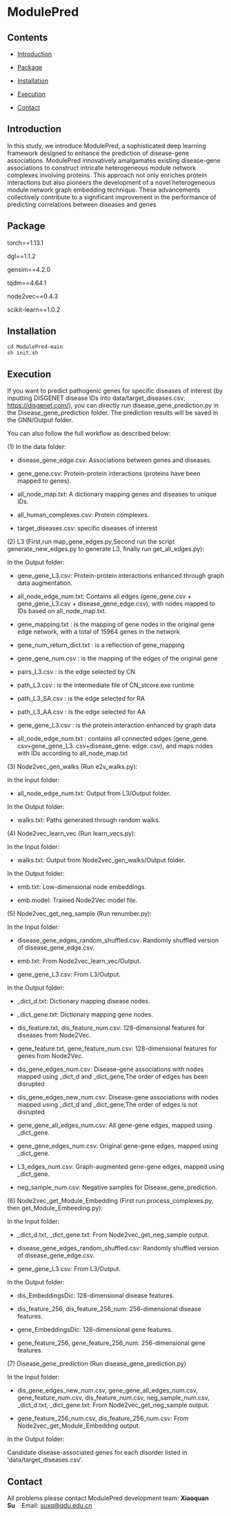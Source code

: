 # ModulePred

## Contents

- <u>[Introduction](#Introduction)</u>

- <u>[Package](#Package)</u>

- <u>[Installation](#Installation)</u>

- <u>[Execution](#Execution)</u>

- <u>[Contact](#Contact)</u>

## Introduction

In this study, we introduce ModulePred, a sophisticated deep learning framework designed to enhance the prediction of disease-gene associations. ModulePred innovatively amalgamates existing disease-gene associations to construct intricate heterogeneous module network complexes involving proteins. This approach not only enriches protein interactions but also pioneers the development of a novel heterogeneous module network graph embedding technique. These advancements collectively contribute to a significant improvement in the performance of predicting correlations between diseases and genes

## Package

torch==1.13.1

dgl==1.1.2

gensim==4.2.0

tqdm==4.64.1

node2vec==0.4.3

scikit-learn==1.0.2

## Installation

```
cd ModulePred-main
sh init.sh
```

## Execution

If you want to predict pathogenic genes for specific diseases of interest (by inputting DISGENET disease IDs into data/target_diseases.csv; https://disgenet.com/), you can directly run disease_gene_prediction.py in the Disease_gene_prediction folder. The prediction results will be saved in the GNN/Output folder.



You can also follow the full workflow as described below:

(1) In the data folder:

- disease_gene_edge.csv: Associations between genes and diseases.

- gene_gene.csv: Protein-protein interactions (proteins have been mapped to genes).

- all_node_map.txt: A dictionary mapping genes and diseases to unique IDs.

- all_human_complexes.csv: Protein complexes.

- target_diseases.csv: specific diseases of interest

(2)  L3 (First,run map_gene_edges.py,Second run the script generate_new_edges.py to generate L3, finally run get_all_edges.py):

In the Output folder:

- gene_gene_L3.csv: Protein-protein interactions enhanced through graph data augmentation.

- all_node_edge_num.txt: Contains all edges (gene_gene.csv + gene_gene_L3.csv + disease_gene_edge.csv), with nodes mapped to IDs based on all_node_map.txt.

- gene_mapping.txt : is the mapping of gene nodes in the original gene edge network, with a total of 15964 genes in the network

- gene_num_return_dict.txt : is a reflection of gene_mapping

- gene_gene_num.csv : is the mapping of the edges of the original gene

- pairs_L3.csv : is the edge selected by CN

- path_L3.csv : is the intermediate file of CN_stcore.exe runtime

- path_L3_SA.csv : is the edge selected for RA

- path_L3_AA.csv : is the edge selected for AA

- gene_gene_L3.csv : is the protein interaction enhanced by graph data

- all_node_edge_num.txt : contains all connected edges (gene_gene. csv+gene_gene_L3. csv+disease_gene. edge. csv), and maps nodes with IDs according to all_node_map.txt
  
  

(3) Node2vec_gen_walks (Run e2v_walks.py):

In the Input folder:

- all_node_edge_num.txt: Output from L3/Output folder.

In the Output folder:

- walks.txt: Paths generated through random walks.

(4) Node2vec_learn_vec (Run learn_vecs.py):

In the Input folder:

- walks.txt: Output from Node2vec_gen_walks/Output folder.

In the Output folder:

- emb.txt: Low-dimensional node embeddings.

- emb.model: Trained Node2Vec model file.
  
  

(5) Node2vec_get_neg_sample (Run renumber.py):

In the Input folder:

- disease_gene_edges_random_shuffled.csv: Randomly shuffled version of disease_gene_edge.csv.

- emb.txt: From Node2vec_learn_vec/Output.

- gene_gene_L3.csv: From L3/Output.

In the Output folder:

- _dict_d.txt: Dictionary mapping disease nodes.

- _dict_gene.txt: Dictionary mapping gene nodes.

- dis_feature.txt, dis_feature_num.csv: 128-dimensional features for diseases from Node2Vec.

- gene_feature.txt, gene_feature_num.csv: 128-dimensional features for genes from Node2Vec.

- dis_gene_edges_num.csv: Disease-gene associations with nodes mapped using _dict_d and _dict_gene,The order of edges has been disrupted

- dis_gene_edges_new_num.csv: Disease-gene associations with nodes mapped using _dict_d and _dict_gene,The order of edges is not disrupted

- gene_gene_all_edges_num.csv: All gene-gene edges, mapped using _dict_gene.

- gene_gene_edges_num.csv: Original gene-gene edges, mapped using _dict_gene.

- L3_edges_num.csv: Graph-augmented gene-gene edges, mapped using _dict_gene.

- neg_sample_num.csv: Negative samples for Disease_gene_prediction.
  
  

(6) Node2vec_get_Module_Embedding (First run process_complexes.py, then get_Module_Embeeding.py):

In the Input folder:

- _dict_d.txt, _dict_gene.txt: From Node2vec_get_neg_sample output.

- disease_gene_edges_random_shuffled.csv: Randomly shuffled version of disease_gene_edge.csv.

- gene_gene_L3.csv: From L3/Output.

In the Output folder:

- dis_EmbeddingsDic: 128-dimensional disease features.

- dis_feature_256, dis_feature_256_num: 256-dimensional disease features.

- gene_EmbeddingsDic: 128-dimensional gene features.

- gene_feature_256, gene_feature_256_num: 256-dimensional gene features.

(7) Disease_gene_prediction (Run disease_gene_prediction.py)

In the Input folder:

- dis_gene_edges_new_num.csv, gene_gene_all_edges_num.csv, gene_feature_num.csv, dis_feature_num.csv, neg_sample_num.csv, _dict_d.txt, _dict_gene.txt: From Node2vec_get_neg_sample output.

- gene_feature_256_num.csv, dis_feature_256_num.csv: From Node2vec_get_Module_Embedding output.

In the Output folder:

Candidate disease-associated genes for each disorder listed in 'data/target_diseases.csv'.



## Contact

All problems please contact ModulePred development team: **Xiaoquan Su**    Email: [suxq@qdu.edu.cn](mailto:suxq@qdu.edu.cn)
